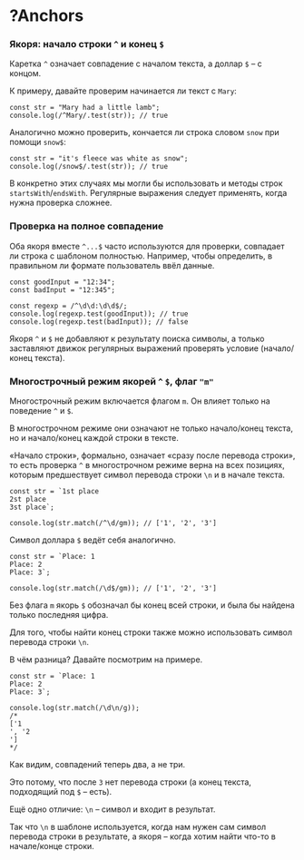 # ?Anchors

### Якоря: начало строки `^` и конец `$`

Каретка `^` означает совпадение с началом текста, а доллар `$` – с концом.

К примеру, давайте проверим начинается ли текст с `Mary`:

~~~
const str = "Mary had a little lamb";
console.log(/^Mary/.test(str)); // true
~~~

Аналогично можно проверить, кончается ли строка словом `snow` при помощи `snow$`:

~~~
const str = "it's fleece was white as snow";
console.log(/snow$/.test(str)); // true
~~~

В конкретно этих случаях мы могли бы использовать и методы строк `startsWith`/`endsWith`. Регулярные выражения следует применять, когда нужна проверка сложнее.

### Проверка на полное совпадение

Оба якоря вместе `^...$` часто используются для проверки, совпадает ли строка с шаблоном полностью. Например, чтобы определить, в правильном ли формате пользователь ввёл данные.

~~~
const goodInput = "12:34";
const badInput = "12:345";

const regexp = /^\d\d:\d\d$/;
console.log(regexp.test(goodInput)); // true
console.log(regexp.test(badInput)); // false
~~~

Якоря `^` и `$` не добавляют к результату поиска символы, а только заставляют движок регулярных выражений проверять условие (начало/конец текста).

### Многострочный режим якорей `^` `$`, флаг `"m"`

Многострочный режим включается флагом `m`. Он влияет только на поведение `^` и `$`.

В многострочном режиме они означают не только начало/конец текста, но и начало/конец каждой строки в тексте.

«Начало строки», формально, означает «сразу после перевода строки», то есть проверка `^` в многострочном режиме верна на всех позициях, которым предшествует символ перевода строки `\n` и в начале текста.

~~~
const str = `1st place
2st place
3st place`;

console.log(str.match(/^\d/gm)); // ['1', '2', '3']
~~~

Символ доллара `$` ведёт себя аналогично.

~~~
const str = `Place: 1
Place: 2
Place: 3`;

console.log(str.match(/\d$/gm)); // ['1', '2', '3']
~~~

Без флага `m` якорь `$` обозначал бы конец всей строки, и была бы найдена только последняя цифра.

Для того, чтобы найти конец строки также можно использовать символ перевода строки `\n`.

В чём разница? Давайте посмотрим на примере.

~~~
const str = `Place: 1
Place: 2
Place: 3`;

console.log(str.match(/\d\n/g));
/*
['1
', '2
']
*/
~~~

Как видим, совпадений теперь два, а не три.

Это потому, что после `3` нет перевода строки (а конец текста, подходящий под `$` – есть).

Ещё одно отличие: `\n` – символ и входит в результат.

Так что `\n` в шаблоне используется, когда нам нужен сам символ перевода строки в результате, а якоря – когда хотим найти что-то в начале/конце строки.
